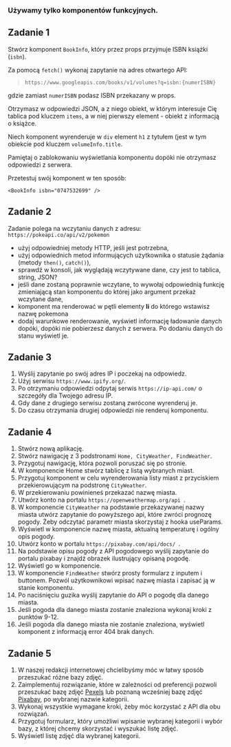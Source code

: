 ### Używamy tylko komponentów funkcyjnych.

## Zadanie 1

Stwórz komponent `BookInfo`, który przez props przyjmuje ISBN książki (`isbn`).

Za pomocą `fetch()` wykonaj zapytanie na adres otwartego API:
 > `https://www.googleapis.com/books/v1/volumes?q=isbn:{numerISBN}`

gdzie zamiast `numerISBN` podasz ISBN przekazany w props.

Otrzymasz w odpowiedzi JSON, a z niego obiekt, w którym interesuje Cię tablica pod kluczem `items`, a w niej pierwszy element - obiekt z informacją o książce.

Niech komponent wyrenderuje w `div` element `h1` z tytułem (jest w tym obiekcie pod kluczem `volumeInfo.title`.

Pamiętaj o zablokowaniu wyświetlania komponentu dopóki nie otrzymasz odpowiedzi z serwera.

Przetestuj swój komponent w ten sposób:

```JS
<BookInfo isbn="0747532699" />
```

## Zadanie 2

Zadanie polega na wczytaniu danych z adresu: `https://pokeapi.co/api/v2/pokemon`

* użyj odpowiedniej metody HTTP, jeśli jest potrzebna,
* użyj odpowiednich metod informujących użytkownika o statusie żądania (metody ```then()```, ```catch()```),
* sprawdź w konsoli, jak wyglądają wczytywane dane, czy jest to tablica, string, JSON?
* jeśli dane zostaną poprawnie wczytane, to wywołaj odpowiednią funkcję zmieniającą stan komponentu do której jako argument przekaż wczytane dane,
* komponent ma renderować w pętli elementy **li** do którego wstawisz nazwę pokemona 
* dodaj warunkowe renderowanie, wyświetl informację ładowanie danych dopóki, dopóki nie pobierzesz danych z serwera. Po dodaniu danych do stanu wyświetl je.


## Zadanie 3

1. Wyślij zapytanie po swój adres IP i poczekaj na odpowiedz.
2. Użyj serwisu `https://www.ipify.org/`.
3. Po otrzymaniu odpowiedzi odpytaj serwis `https://ip-api.com/` o szczegóły dla Twojego adresu IP.
4. Gdy dane z drugiego serwisu zostaną zwrócone wyrenderuj je.
5. Do czasu otrzymania drugiej odpowiedzi nie renderuj komponentu.


## Zadanie 4

1. Stwórz nową aplikację.
2. Stwórz nawigację z 3 podstronami `Home, CityWeather, FindWeather`.
3. Przygotuj nawigację, która pozwoli poruszać się po stronie.
4. W komponencie Home stwórz tablicę z listą wybranych miast.
5. Przygotuj komponent w celu wyrenderowania listy miast z przyciskiem przekierowującym na podstronę `CityWeather`.
6. W przekierowaniu powinieneś przekazać nazwę miasta.
7. Utwórz konto na portalu `https://openweathermap.org/api `.
8. W komponencie `CityWeather` na podstawie przekazywanej nazwy miasta utwórz zapytanie do powyższego api, które zwróci prognozę pogody.
   Żeby odczytać parametr miasta skorzystaj z hooka useParams.
9. Wyświetl w komponencie nazwę miasta, aktualną temperaturę i ogólny opis pogody.
10. Utwórz konto w portalu `https://pixabay.com/api/docs/ `.
11. Na podstawie opisu pogody z API pogodowego wyślij zapytanie do portalu pixabay i znajdź obrazek ilustrujący opisaną pogodę.
12. Wyświetl go w komponencie.
13. W komponencie `FindWeather` stwórz prosty formularz z inputem i buttonem. Pozwól użytkownikowi wpisać nazwę miasta i zapisać ją w stanie komponentu.
14. Po naciśnięciu guzika wyślij zapytanie do API o pogodę dla danego miasta.
15. Jeśli pogoda dla danego miasta zostanie znaleziona wykonaj kroki z punktów 9-12.
16. Jeśli pogoda dla danego miasta nie zostanie znaleziona, wyświetl komponent z informacją error 404 brak danych.

## Zadanie 5

1. W naszej redakcji internetowej chcielibyśmy móc w łatwy sposób przeszukać różne bazy zdjęć.
2. Zaimplementuj rozwiązanie, które w zależności od preferencji pozwoli przeszukać bazę zdjęć [Pexels](https://www.pexels.com/api/)
   lub poznaną wcześniej bazę zdjęć [Pixabay](https://pixabay.com/api/docs/), po wybranej nazwie kategorii.
3. Wykonaj wszystkie wymagane kroki, żeby móc korzystać z API dla obu rozwiązań.
4. Przygotuj formularz, który umożliwi wpisanie wybranej kategorii i wybór bazy, z której chcemy skorzystać i wyszukać listę zdjęć.
5. Wyświetl listę zdjęć dla wybranej kategorii.